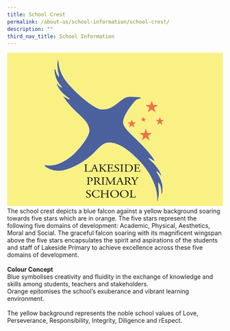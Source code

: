 ```yaml
---
title: School Crest
permalink: /about-us/school-information/school-crest/
description: ""
third_nav_title: School Information
---
```

![](/images/Home/LSPS-logo%202022.png)
<br>
The school crest depicts a blue falcon against a yellow background soaring towards five stars which are in orange. The five stars represent the following five domains of development: Academic, Physical, Aesthetics, Moral and Social. The graceful falcon soaring with its magnificent wingspan above the five stars encapsulates the spirit and aspirations of the students and staff of Lakeside Primary to achieve excellence across these five domains of development.
<br><br>
<b>Colour Concept</b>
<br>
Blue symbolises creativity and fluidity in the exchange of knowledge and skills among students, teachers and stakeholders.
<br>
Orange epitomises the school’s exuberance and vibrant learning environment.
 <br><br>
The yellow background represents the noble school values of Love, Perseverance, Responsibility, Integrity, Diligence and rEspect.